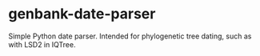 # genbank-date-parser
Simple Python date parser. Intended for phylogenetic tree dating, such as with LSD2 in IQTree. 
